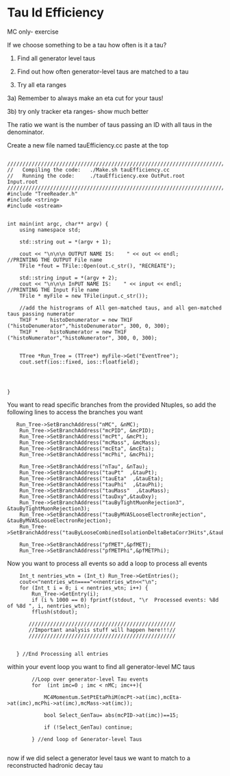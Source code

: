 Tau Id Efficiency
=================

MC only- exercise 


If we choose something to be a tau how often is it a tau?

1) Find all generator level taus 

2) Find out how often generator-level taus are matched to a tau

3) Try all eta ranges

3a) Remember to always make an eta cut for your taus! 

3b) try only tracker eta ranges- show much better

The ratio we want is the number of taus passing an ID with all taus in the denominator. 


Create a new file named tauEfficiency.cc
paste at the top 
```

////////////////////////////////////////////////////////////////////////////////////////////////////////////////////////////////////////
//   Compiling the code:   ./Make.sh tauEfficiency.cc
//   Running the code:     ./tauEfficiency.exe OutPut.root   Input.root
////////////////////////////////////////////////////////////////////////////////////////////////////////////////////////////////////////
#include "TreeReader.h"
#include <string>
#include <ostream>


int main(int argc, char** argv) {
    using namespace std;

    std::string out = *(argv + 1);
    
    cout << "\n\n\n OUTPUT NAME IS:    " << out << endl;     //PRINTING THE OUTPUT File name
    TFile *fout = TFile::Open(out.c_str(), "RECREATE");
    
    std::string input = *(argv + 2);
    cout << "\n\n\n InPUT NAME IS:    " << input << endl;     //PRINTING THE Input File name
    TFile * myFile = new TFile(input.c_str());
 
    //add the histrograms of All gen-matched taus, and all gen-matched taus passing numerator
    TH1F *    histoDenumerator = new TH1F ("histoDenumerator","histoDenumerator", 300, 0, 300);
    TH1F *    histoNumerator = new TH1F ("histoNumerator","histoNumerator", 300, 0, 300);
    
    
    TTree *Run_Tree = (TTree*) myFile->Get("EventTree");
    cout.setf(ios::fixed, ios::floatfield);




}

```

You want to read specific branches from the provided Ntuples, so add the following lines to access the branches you want  

``` 
   Run_Tree->SetBranchAddress("nMC", &nMC);
    Run_Tree->SetBranchAddress("mcPID", &mcPID);
    Run_Tree->SetBranchAddress("mcPt", &mcPt);
    Run_Tree->SetBranchAddress("mcMass", &mcMass);
    Run_Tree->SetBranchAddress("mcEta", &mcEta);
    Run_Tree->SetBranchAddress("mcPhi", &mcPhi);

    Run_Tree->SetBranchAddress("nTau", &nTau);
    Run_Tree->SetBranchAddress("tauPt"  ,&tauPt);
    Run_Tree->SetBranchAddress("tauEta"  ,&tauEta);
    Run_Tree->SetBranchAddress("tauPhi"  ,&tauPhi);
    Run_Tree->SetBranchAddress("tauMass"  ,&tauMass);
    Run_Tree->SetBranchAddress("tauDxy",&tauDxy);
    Run_Tree->SetBranchAddress("tauByTightMuonRejection3", &tauByTightMuonRejection3);
    Run_Tree->SetBranchAddress("tauByMVA5LooseElectronRejection", &tauByMVA5LooseElectronRejection);
    Run_Tree->SetBranchAddress("tauByLooseCombinedIsolationDeltaBetaCorr3Hits",&tauByLooseCombinedIsolationDeltaBetaCorr3Hits);

    Run_Tree->SetBranchAddress("pfMET",&pfMET);
    Run_Tree->SetBranchAddress("pfMETPhi",&pfMETPhi);

```

Now you want to process all events so add a loop to process all events 

```
    Int_t nentries_wtn = (Int_t) Run_Tree->GetEntries();
    cout<<"nentries_wtn===="<<nentries_wtn<<"\n";
    for (Int_t i = 0; i < nentries_wtn; i++) {
        Run_Tree->GetEntry(i);
        if (i % 1000 == 0) fprintf(stdout, "\r  Processed events: %8d of %8d ", i, nentries_wtn);
        fflush(stdout);
 
       ////////////////////////////////////////////////
       //Important analysis stuff will happen here!!!//
       ////////////////////////////////////////////////


   } //End Processing all entries
```

within your event loop you want to find all generator-level MC taus

```
        //Loop over generator-level Tau events
        for  (int imc=0 ; imc < nMC; imc++){
            
            MC4Momentum.SetPtEtaPhiM(mcPt->at(imc),mcEta->at(imc),mcPhi->at(imc),mcMass->at(imc));
            
            bool Select_GenTau= abs(mcPID->at(imc))==15; 
            
            if (!Select_GenTau) continue;
   
        } //end loop of Generator-level Taus 
         
```

now if we did select a generator level taus we want to match to a reconstructed hadronic decay tau 



